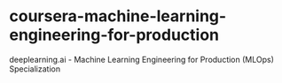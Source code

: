 # coursera-machine-learning-engineering-for-production
deeplearning.ai - Machine Learning Engineering for Production (MLOps) Specialization
